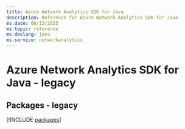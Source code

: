 ```yaml
---
title: Azure Network Analytics SDK for Java
description: Reference for Azure Network Analytics SDK for Java
ms.date: 08/13/2025
ms.topic: reference
ms.devlang: java
ms.service: networkanalytics
---
```

# Azure Network Analytics SDK for Java - legacy
## Packages - legacy
[!INCLUDE [packages](network-analytics-index.md)]